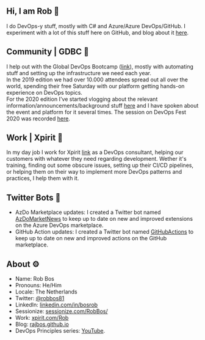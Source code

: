 ## Hi, I am Rob :wave:
I do DevOps-y stuff, mostly with C# and Azure/Azure DevOps/GitHub.
I experiment with a lot of this stuff here on GitHub, and blog about it [here](https://rajbos.github.io).

## Community | GDBC :otter:
I help out with the Global DevOps Bootcamp ([link](https://globaldevopsbootcamp.com)), mostly with automating stuff and setting up the infrastructure we need each year.  
In the 2019 edition we had over 10.000 attendees spread out all over the world, spending their free Saturday with our platform getting hands-on experience on DevOps topics.  
For the 2020 edition I've started vlogging about the relevant information/announcements/background stuff [here](https://www.youtube.com/playlist?list=PLCnpc4jNC9lBWh-oq3aaPfFP5_tUMy7ZJ) and I have spoken about the event and platform for it several times. The session on DevOps Fest 2020 was recorded [here](https://www.youtube.com/watch?v=JJOnXj3pbKU&list=PLuOBDBq7MW73LKG7492aCRpSkLqqlJp32&index=25).

## Work | Xpirit :hammer:
In my day job I work for Xpirit [link](https://www.xpirit.com/rob) as a DevOps consultant, helping our customers with whatever they need regarding development. 
Wether it's training, finding out some obscure issues, setting up their CI/CD pipelines, or helping them on their way to implement more DevOps patterns and practices, I help them with it.

## Twitter Bots :robot:
* AzDo Marketplace updates: I created a Twitter bot named [AzDoMarketNews](https://twitter.com/azdomarketnews) to keep up to date on new and improved extensions on the Azure DevOps marketplace.
* GitHub Action updates: I created a Twitter bot named [GitHubActions](https://twitter.com/GitHubActions) to keep up to date on new and improved actions on the GitHub marketplace.

## About :gear:
* Name: Rob Bos
* Pronouns: He/Him
* Locale: The Netherlands
* Twitter: [@robbos81](https://twitter.com/robbos81)
* LinkedIn: [linkedin.com/in/bosrob](https://linkedin.com/in/bosrob)
* Sessionize: [sessionize.com/RobBos/](https://sessionize.com/RobBos/)
* Work: [xpirit.com/Rob](https://xpirit.com/rob)
* Blog: [rajbos.github.io](http://rajbos.github.io)
* DevOps Principles series: [YouTube](https://www.youtube.com/playlist?list=PLXVVwOM8uv2wQyhQ7mB_Nv_iXyMuXf-GT).
